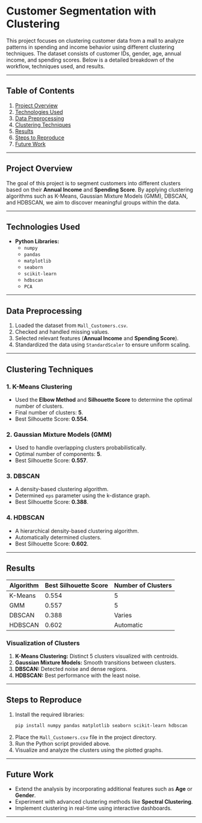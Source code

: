 # Customer Segmentation with Clustering

This project focuses on clustering customer data from a mall to analyze patterns in spending and income behavior using different clustering techniques. The dataset consists of customer IDs, gender, age, annual income, and spending scores. Below is a detailed breakdown of the workflow, techniques used, and results.

---

## Table of Contents

1. [Project Overview](#project-overview)
2. [Technologies Used](#technologies-used)
3. [Data Preprocessing](#data-preprocessing)
4. [Clustering Techniques](#clustering-techniques)
5. [Results](#results)
6. [Steps to Reproduce](#steps-to-reproduce)
7. [Future Work](#future-work)

---

## Project Overview

The goal of this project is to segment customers into different clusters based on their **Annual Income** and **Spending Score**. By applying clustering algorithms such as K-Means, Gaussian Mixture Models (GMM), DBSCAN, and HDBSCAN, we aim to discover meaningful groups within the data.

---

## Technologies Used

- **Python Libraries:**
  - `numpy`
  - `pandas`
  - `matplotlib`
  - `seaborn`
  - `scikit-learn`
  - `hdbscan`
  - `PCA`

---

## Data Preprocessing

1. Loaded the dataset from `Mall_Customers.csv`.
2. Checked and handled missing values.
3. Selected relevant features (**Annual Income** and **Spending Score**).
4. Standardized the data using `StandardScaler` to ensure uniform scaling.

---

## Clustering Techniques

### 1. K-Means Clustering

- Used the **Elbow Method** and **Silhouette Score** to determine the optimal number of clusters.
- Final number of clusters: **5**.
- Best Silhouette Score: **0.554**.

### 2. Gaussian Mixture Models (GMM)

- Used to handle overlapping clusters probabilistically.
- Optimal number of components: **5**.
- Best Silhouette Score: **0.557**.

### 3. DBSCAN

- A density-based clustering algorithm.
- Determined `eps` parameter using the k-distance graph.
- Best Silhouette Score: **0.388**.

### 4. HDBSCAN

- A hierarchical density-based clustering algorithm.
- Automatically determined clusters.
- Best Silhouette Score: **0.602**.

---

## Results

| Algorithm | Best Silhouette Score | Number of Clusters |
| --------- | --------------------- | ------------------ |
| K-Means   | 0.554                 | 5                  |
| GMM       | 0.557                 | 5                  |
| DBSCAN    | 0.388                 | Varies             |
| HDBSCAN   | 0.602                 | Automatic          |

### Visualization of Clusters

1. **K-Means Clustering:** Distinct 5 clusters visualized with centroids.
2. **Gaussian Mixture Models:** Smooth transitions between clusters.
3. **DBSCAN:** Detected noise and dense regions.
4. **HDBSCAN:** Best performance with the least noise.

---

## Steps to Reproduce

1. Install the required libraries:
   ```bash
   pip install numpy pandas matplotlib seaborn scikit-learn hdbscan
   ```
2. Place the `Mall_Customers.csv` file in the project directory.
3. Run the Python script provided above.
4. Visualize and analyze the clusters using the plotted graphs.

---

## Future Work

- Extend the analysis by incorporating additional features such as **Age** or **Gender**.
- Experiment with advanced clustering methods like **Spectral Clustering**.
- Implement clustering in real-time using interactive dashboards.

---


